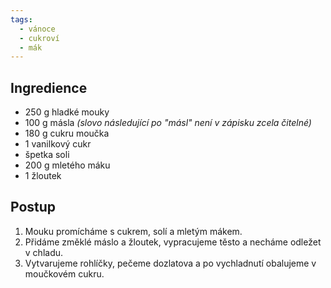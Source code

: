```yaml
---
tags:
  - vánoce
  - cukroví
  - mák
---
```


## Ingredience
- 250 g hladké mouky
- 100 g másla *(slovo následující po "másl" není v zápisku zcela čitelné)*
- 180 g cukru moučka
- 1 vanilkový cukr
- špetka soli
- 200 g mletého máku
- 1 žloutek

## Postup
1. Mouku promícháme s cukrem, solí a mletým mákem.
2. Přidáme změklé máslo a žloutek, vypracujeme těsto a necháme odležet v chladu.
3. Vytvarujeme rohlíčky, pečeme dozlatova a po vychladnutí obalujeme v moučkovém cukru.
<!--stackedit_data:
eyJoaXN0b3J5IjpbODMzNTMzMTBdfQ==
-->